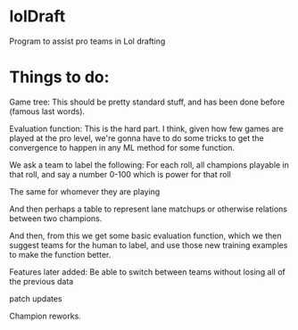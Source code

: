 # lolDraft
Program to assist pro teams in Lol drafting


# Things to do:
Game tree: This should be pretty standard stuff, and has been done before 
(famous last words).

Evaluation function: This is the hard part. I think, given how few games are 
played at the pro level, we're gonna have to do some tricks to get the convergence
to happen in any ML method for some function. 

We ask a team to label the following:
For each roll, all champions playable in that roll, and say a number 0-100 which
is power for that roll

The same for whomever they are playing

And then perhaps a table to represent lane matchups or otherwise  relations 
between two champions. 

And then, from this we get some basic evaluation function, which we then suggest
teams for the human to label, and use those new training examples to make the
function better. 


Features later added:
Be able to switch between teams without losing all of the previous data

patch updates

Champion reworks.